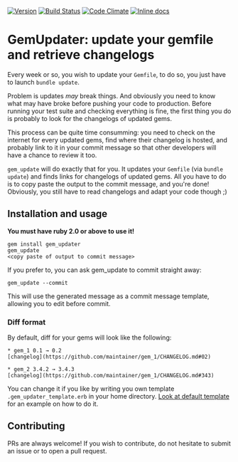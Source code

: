 [![Version     ](https://img.shields.io/gem/v/gem_updater.svg?style=flat)](https://rubygems.org/gems/gem_updater)
[![Build Status](https://img.shields.io/travis/MaximeD/gem_updater/master.svg?style=flat)](https://travis-ci.org/MaximeD/gem_updater)
[![Code Climate](https://img.shields.io/codeclimate/github/MaximeD/gem_updater.svg?style=flat)](https://codeclimate.com/github/MaximeD/gem_updater)
[![Inline docs ](http://inch-ci.org/github/MaximeD/gem_updater.svg?style=flat)](http://inch-ci.org/github/MaximeD/gem_updater)

# GemUpdater: update your gemfile and retrieve changelogs

Every week or so, you wish to update your `Gemfile`,
to do so, you just have to launch `bundle update`.

Problem is updates *may* break things.
And obviously you need to know what may have broke before pushing your code to production.
Before running your test suite and checking everything is fine,
the first thing you do is probably to look for the changelogs of updated gems.

This process can be quite time consumming:
you need to check on the internet for every updated gems, find where their changelog is hosted,
and probably link to it in your commit message so that other developers will have a chance
to review it too.

`gem_update` will do exactly that for you.
It updates your `Gemfile` (via `bundle update`) and finds links for changelogs of updated gems.
All you have to do is to copy paste the output to the commit message, and you're done!
Obviously, you still have to read changelogs and adapt your code though ;)

## Installation and usage

**You must have ruby 2.0 or above to use it!**

```
gem install gem_updater
gem_update
<copy paste of output to commit message>
```

If you prefer to, you can ask gem_update to commit straight away:

```
gem_update --commit
```

This will use the generated message as a commit message template, allowing you
to edit before commit.


### Diff format

By default, diff for your gems will look like the following:

```
* gem_1 0.1 → 0.2
[changelog](https://github.com/maintainer/gem_1/CHANGELOG.md#02)

* gem_2 3.4.2 → 3.4.3
[changelog](https://github.com/maintainer/gem_1/CHANGELOG.md#343)
```

You can change it if you like by writing you own template `.gem_updater_template.erb` in your home directory.
[Look at default template](https://github.com/MaximeD/gem_updater/lib/gem_updater_template.erb) for an example on how to do it.

## Contributing

PRs are always welcome!
If you wish to contribute, do not hesitate to submit an issue or to open a pull request.
